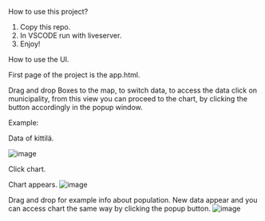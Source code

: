 How to use this project?
1. Copy this repo.
2. In VSCODE run with liveserver.
3. Enjoy!



How to use the UI.

First page of the project is the app.html.

Drag and drop Boxes to the map, to switch data, to access the data click on municipality, from this view you can proceed to the chart, by clicking the button accordingly in the popup window.


Example:

Data of kittilä.

![image](https://github.com/user-attachments/assets/ed1f6378-97b8-49cc-95c5-ae20d646e1d7)

Click chart.

Chart appears.
![image](https://github.com/user-attachments/assets/00c3bfa3-8933-4915-b8ad-92bebea7a9ef)


Drag and drop for example info about population. New data appear and you can access chart the same way by clicking the popup button.
![image](https://github.com/user-attachments/assets/04774e41-613b-4e61-bb29-75e87c008308)
